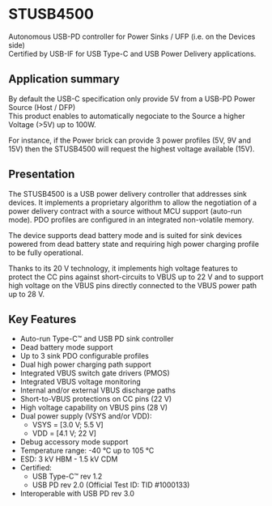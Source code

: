 # STUSB4500
Autonomous USB-PD controller for Power Sinks / UFP (i.e. on the Devices side) <br/>
Certified by USB-IF for USB Type-C and USB Power Delivery applications. <br/>

## Application summary
By default the USB-C specification only provide 5V from a USB-PD Power Source (Host / DFP) <br/>
This product enables to automatically negociate to the Source a higher Voltage (>5V) up to 100W. <br/>

For instance, if the Power brick can provide 3 power profiles (5V, 9V and 15V) then the STUSB4500 will request the highest voltage available (15V).

## Presentation
The STUSB4500 is a USB power delivery controller that addresses sink devices. It implements a proprietary algorithm to allow the negotiation of a power delivery contract with a source without MCU support (auto-run mode). PDO profiles are configured in an integrated non-volatile memory. <br/>

The device supports dead battery mode and is suited for sink devices powered from dead battery state and requiring high power charging profile to be fully operational. <br/>

Thanks to its 20 V technology, it implements high voltage features to protect the CC pins against short-circuits to VBUS up to 22 V and to support high voltage on the VBUS pins directly connected to the VBUS power path up to 28 V. <br/>

## Key Features
* Auto-run Type-C™ and USB PD sink controller
* Dead battery mode support
* Up to 3 sink PDO configurable profiles
* Dual high power charging path support
* Integrated VBUS switch gate drivers (PMOS)
* Integrated VBUS voltage monitoring
* Internal and/or external VBUS discharge paths
* Short-to-VBUS protections on CC pins (22 V)
* High voltage capability on VBUS pins (28 V)
* Dual power supply (VSYS and/or VDD):
  * VSYS = [3.0 V; 5.5 V]
  * VDD = [4.1 V; 22 V]
* Debug accessory mode support
* Temperature range: -40 °C up to 105 °C
* ESD: 3 kV HBM - 1.5 kV CDM
* Certified:
  * USB Type-C™ rev 1.2
  * USB PD rev 2.0 (Official Test ID: TID #1000133)
* Interoperable with USB PD rev 3.0
